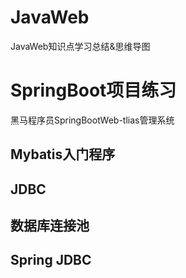 # JavaWeb
JavaWeb知识点学习总结&思维导图

# SpringBoot项目练习
黑马程序员SpringBootWeb-tlias管理系统

## Mybatis入门程序

## JDBC
## 数据库连接池
## Spring JDBC

